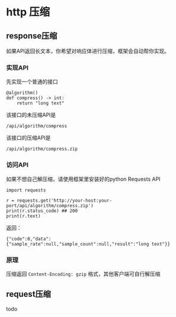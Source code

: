 # http 压缩

## response压缩

如果API返回长文本，你希望对响应体进行压缩，框架会自动帮你实现。


### 实现API
先实现一个普通的接口
```
@algorithm()
def compress() -> int:
    return "long text"
```

该接口的未压缩API是
```
/api/algorithm/compress
```

该接口的压缩API是
```
/api/algorithm/compress.zip
```

### 访问API

如果不想自己解压缩，请使用框架里安装好的python Requests API
```
import requests

r = requests.get('http://your-host:your-port/api/algorithm/compress.zip')
print(r.status_code) ## 200 
print(r.text) 
```

返回：
```
{"code":0,"data":{"sample_rate":null,"sample_count":null,"result":"long text"}}
```

### 原理
压缩返回 `Content-Encoding: gzip` 格式，其他客户端可自行解压缩

## request压缩
todo
